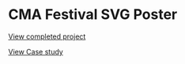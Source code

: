 # CMA Festival SVG Poster

<a href="http://acowancreations.com/wbdv242/final/">View completed project</a>

<a href="http://www.acowancreations.com/cma-poster/">View Case study</a>
